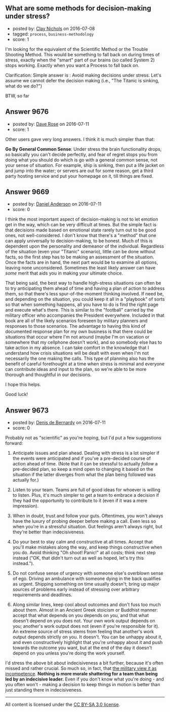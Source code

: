 ## What are some methods for decision-making under stress?

- posted by: [Clay Nichols](https://stackexchange.com/users/3400/clay-nichols) on 2016-07-08
- tagged: `process`, `business-methodology`
- score: 1

<p>I'm looking for the equivalent of the Scientific Method or the Trouble Shooting Method. This would be something to fall back on during times of stress, exactly when the "smart" part of our brains (so called System 2) stops working. Exactly when you want a Process to fall back on.</p>

<p>Clarification:
Simple answer is : Avoid making decisions under stress. Let's assume we cannot defer the decision making (i.e., "The Titanic is sinking, what do we do?")</p>

<p>BTW, so far</p>



## Answer 9676

- posted by: [Dave Rose](https://stackexchange.com/users/4760911/dave-rose) on 2016-07-11
- score: 1

<p>Other users gave very long answers. I think it is much simpler than that: </p>

<p><strong>Go By General Common Sense</strong>: Under stress the brain functionality drops, so basically you can't decide perfectly, and fear of regret stops you from doing what you should do which is go with a general common sense, not your sense of situation. For example, ship is sinking, then put a life jacket on and jump into the water; or servers are out for some reason, get a third party hosting service and put your homepage on it, till things are fixed.</p>



## Answer 9669

- posted by: [Daniel Anderson](https://stackexchange.com/users/8398759/daniel-anderson) on 2016-07-11
- score: 0

<p>I think the most important aspect of decision-making is not to let emotion get in the way, which can be very difficult at times.  But the simple fact is that decisions made based on emotional state rarely turn out to be good ones, not well-considered.
I don't know that there's a "method" that one can apply universally to decision-making, to be honest.  Much of this is dependent upon the personality and demeanor of the individual.
Regardless of the situation (even your "Titanic" scenario), little can be done without facts, so the first step has to be making an assessment of the situation.  Once the facts are in hand, the next part would be to examine all options, leaving none unconsidered.  Sometimes the least likely answer can have <em>some</em> merit that aids you in making your ultimate choice.</p>

<p>That being said, the best way to handle high-stress situations can often be to try anticipating them ahead of time and having a plan of action to address them, so that there's less spur-of-the-moment thinking involved.  If need be, and depending on the situation, you could keep it all in a "playbook" of sorts so that when something happens, all you have to do is find the right page and execute what's there.  This is similar to the "football" carried by the military officer who accompanies the President everywhere.  Included in that book are all of the likely scenarios foreseen by military planners and responses to those scenarios.
The advantage to having this kind of documented response plan for my own business is that there could be situations that occur where I'm not around (maybe I'm on vacation or somewhere that my cellphone doesn't work), and so somebody else has to take action in my absence.  I can take comfort in the knowledge that I understand how crisis situations will be dealt with even when I'm not necessarily the one making the calls.
This type of planning also has the benefit of careful forethought at a time when stress is minimal and everyone can contribute ideas and input to the plan, so we're able to be more thorough and thoughtful in our decisions.</p>

<p>I hope this helps.</p>

<p>Good luck!</p>



## Answer 9673

- posted by: [Denis de Bernardy](https://stackexchange.com/users/182468/denis-de-bernardy) on 2016-07-11
- score: 0

<p>Probably not as "scientific" as you're hoping, but I'd put a few suggestions forward:</p>

<ol>
<li><p>Anticipate issues and plan ahead. Dealing with stress is a lot simpler if the events were anticipated and if you've a pre-decided course of action ahead of time. (Note that it can be stressful to actually <em>follow</em> a pre-decided plan, so keep a mind open to changing it based on the situation if the latter diverges from what the plan being followed was actually for.)</p></li>
<li><p>Listen to your team. Teams are full of good ideas for whoever is willing to listen. Plus, it's much simpler to get a team to embrace a decision if they had the opportunity to contribute to it (even if it was a mere impression).</p></li>
<li><p>When in doubt, trust and follow your guts. Oftentimes, you won't always have the luxury of probing deeper before making a call. Even less so when you're in a stressful situation. Gut feelings aren't always right, but they're better than indecisiveness.</p></li>
<li><p>Do your best to stay calm and constructive at all times. Accept that you'll make mistakes along the way, and keep things constructive when you do. Avoid thinking "Oh shoot! Panic!" at all costs; think next step instead ("OK, that didn't turn out as well as hoped, let's try this instead.").</p></li>
<li><p>Do not confuse sense of urgency with someone else's overblown sense of ego. Driving an ambulance with someone dying in the back qualifies as urgent. Shipping something on time usually doesn't; bring up major sources of problems early instead of stressing over arbitrary requirements and deadlines.</p></li>
<li><p>Along similar lines, keep cool about outcomes and don't fuss too much about them. Almost in an Ancient Greek stoicism or Buddhist manner: accept that what depends on you depends on you, and that what doesn't depend on you does not. Your own work output depends on you; another's work output does not (even if you're responsible for it). An extreme source of stress stems from feeling that another's work output depends strictly on you. It doesn't. You can be unhappy about it, and even constructively highlight that you're unhappy about it and push towards the outcome you want, but at the end of the day it doesn't depend on you unless you're doing the work yourself.</p></li>
</ol>

<p>I'd stress the above bit about indecisiveness a bit further, because it's often missed and rather crucial. So much so, in fact, that <a href="http://www.military-history.org/articles/the-anatomy-of-military-incompetence.htm" rel="nofollow">the military view it as incompetence</a>. <strong>Nothing is more morale shattering for a team than being led by an indecisive leader.</strong> Even if you don't know what you're doing - and you often won't - making a decision to keep things in motion is better than just standing there in indecisiveness.</p>




---

All content is licensed under the [CC BY-SA 3.0 license](https://creativecommons.org/licenses/by-sa/3.0/).

